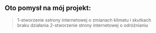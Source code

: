 ## Oto pomysł na mój projekt:
> 1-stworzenie sstrony internetowej o zmianach klimatu i skutkach braku działania
> 2-stworzenie strony internetowej o odróżnianiu
